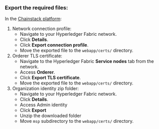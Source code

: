 ### Export the required files:

In the [Chainstack platform](https://console.chainstack.com/):

1. Network connection profile:
    - Navigate to your Hyperledger Fabric network.
    - Click **Details**.
    - Click **Export connection profile**.
    - Move the exported file to the `webapp/certs/` directory.
1. Orderer TLS certificate:
    - Navigate to the Hyperledger Fabric **Service nodes** tab from the network.
    - Access **Orderer**.
    - Click **Export TLS certificate**.
    - Move the exported file to the `webapp/certs/` directory.
1. Organization identity zip folder:
    - Navigate to your Hyperledger Fabric network.
    - Click **Details**.
    - Access Admin identity
    - Click **Export**
    - Unzip the downloaded folder
    - Move `msp` subdirectory to the `webapp/certs/` directory.
